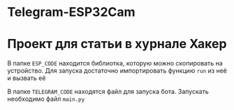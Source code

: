 # Telegram-ESP32Cam

# Проект для статьи в хурнале Хакер

В папке `ESP_CODE` находится библиотка, которую можно скопировать на устройство. Для запуска достаточно импортировать функцию `run` из неё и вызвать её

В папке `TELEGRAM_CODE` находятся файл для запуска бота. Запускать необходимо файл `main.py`
